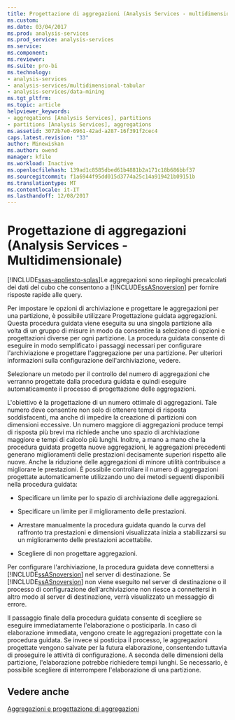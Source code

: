 ```yaml
---
title: Progettazione di aggregazioni (Analysis Services - multidimensionale) | Documenti Microsoft
ms.custom: 
ms.date: 03/04/2017
ms.prod: analysis-services
ms.prod_service: analysis-services
ms.service: 
ms.component: 
ms.reviewer: 
ms.suite: pro-bi
ms.technology:
- analysis-services
- analysis-services/multidimensional-tabular
- analysis-services/data-mining
ms.tgt_pltfrm: 
ms.topic: article
helpviewer_keywords:
- aggregations [Analysis Services], partitions
- partitions [Analysis Services], aggregations
ms.assetid: 3072b7e0-6961-42ad-a287-16f391f2cec4
caps.latest.revision: "33"
author: Minewiskan
ms.author: owend
manager: kfile
ms.workload: Inactive
ms.openlocfilehash: 139ad1c8585dbed61b4881b2a171c18b686bbf37
ms.sourcegitcommit: f1a6944f95dd015d3774a25c14a919421b09151b
ms.translationtype: MT
ms.contentlocale: it-IT
ms.lasthandoff: 12/08/2017
---
```

# <a name="designing-aggregations-analysis-services---multidimensional"></a>Progettazione di aggregazioni (Analysis Services - Multidimensionale)
[!INCLUDE[ssas-appliesto-sqlas](../../includes/ssas-appliesto-sqlas.md)]Le aggregazioni sono riepiloghi precalcolati dei dati del cubo che consentono a [!INCLUDE[ssASnoversion](../../includes/ssasnoversion-md.md)] per fornire risposte rapide alle query.  
  
 Per impostare le opzioni di archiviazione e progettare le aggregazioni per una partizione, è possibile utilizzare Progettazione guidata aggregazioni. Questa procedura guidata viene eseguita su una singola partizione alla volta di un gruppo di misure in modo da consentire la selezione di opzioni e progettazioni diverse per ogni partizione. La procedura guidata consente di eseguire in modo semplificato i passaggi necessari per configurare l'archiviazione e progettare l'aggregazione per una partizione. Per ulteriori informazioni sulla configurazione dell'archiviazione, vedere.  
  
 Selezionare un metodo per il controllo del numero di aggregazioni che verranno progettate dalla procedura guidata e quindi eseguire automaticamente il processo di progettazione delle aggregazioni.  
  
 L'obiettivo è la progettazione di un numero ottimale di aggregazioni. Tale numero deve consentire non solo di ottenere tempi di risposta soddisfacenti, ma anche di impedire la creazione di partizioni con dimensioni eccessive. Un numero maggiore di aggregazioni produce tempi di risposta più brevi ma richiede anche uno spazio di archiviazione maggiore e tempi di calcolo più lunghi. Inoltre, a mano a mano che la procedura guidata progetta nuove aggregazioni, le aggregazioni precedenti generano miglioramenti delle prestazioni decisamente superiori rispetto alle nuove. Anche la riduzione delle aggregazioni di minore utilità contribuisce a migliorare le prestazioni. È possibile controllare il numero di aggregazioni progettate automaticamente utilizzando uno dei metodi seguenti disponibili nella procedura guidata:  
  
-   Specificare un limite per lo spazio di archiviazione delle aggregazioni.  
  
-   Specificare un limite per il miglioramento delle prestazioni.  
  
-   Arrestare manualmente la procedura guidata quando la curva del raffronto tra prestazioni e dimensioni visualizzata inizia a stabilizzarsi su un miglioramento delle prestazioni accettabile.  
  
-   Scegliere di non progettare aggregazioni.  
  
 Per configurare l'archiviazione, la procedura guidata deve connettersi a [!INCLUDE[ssASnoversion](../../includes/ssasnoversion-md.md)] nel server di destinazione. Se [!INCLUDE[ssASnoversion](../../includes/ssasnoversion-md.md)] non viene eseguito nel server di destinazione o il processo di configurazione dell'archiviazione non riesce a connettersi in altro modo al server di destinazione, verrà visualizzato un messaggio di errore.  
  
 Il passaggio finale della procedura guidata consente di scegliere se eseguire immediatamente l'elaborazione o posticiparla. In caso di elaborazione immediata, vengono create le aggregazioni progettate con la procedura guidata. Se invece si posticipa il processo, le aggregazioni progettate vengono salvate per la futura elaborazione, consentendo tuttavia di proseguire le attività di configurazione. A seconda delle dimensioni della partizione, l'elaborazione potrebbe richiedere tempi lunghi. Se necessario, è possibile scegliere di interrompere l'elaborazione di una partizione.  
  
## <a name="see-also"></a>Vedere anche  
 [Aggregazioni e progettazione di aggregazioni](../../analysis-services/multidimensional-models-olap-logical-cube-objects/aggregations-and-aggregation-designs.md)  
  
  
